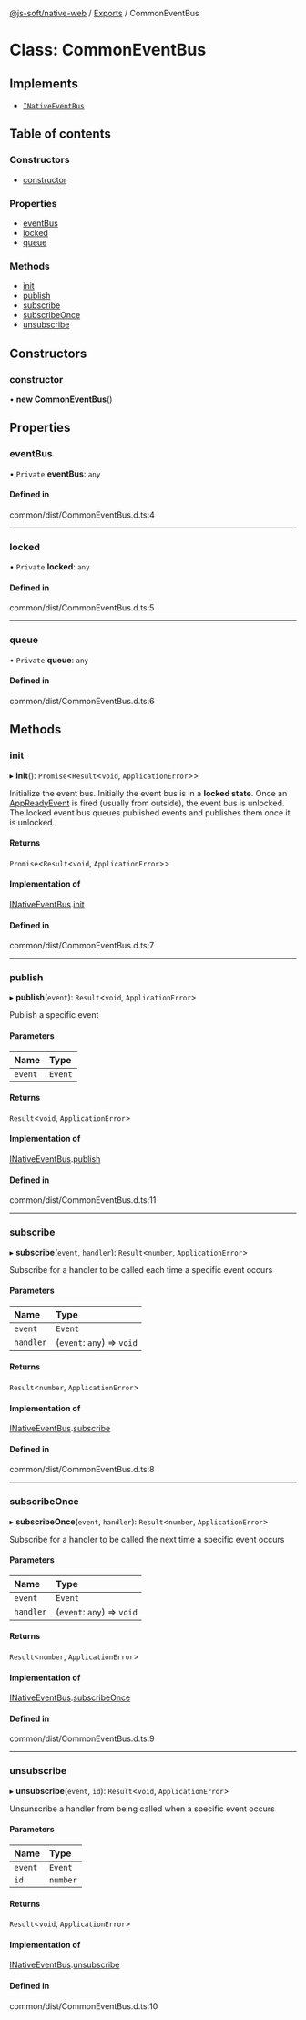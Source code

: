 [@js-soft/native-web](../README.md) / [Exports](../modules.md) / CommonEventBus

# Class: CommonEventBus

## Implements

-   [`INativeEventBus`](../interfaces/INativeEventBus.md)

## Table of contents

### Constructors

-   [constructor](CommonEventBus.md#constructor)

### Properties

-   [eventBus](CommonEventBus.md#eventbus)
-   [locked](CommonEventBus.md#locked)
-   [queue](CommonEventBus.md#queue)

### Methods

-   [init](CommonEventBus.md#init)
-   [publish](CommonEventBus.md#publish)
-   [subscribe](CommonEventBus.md#subscribe)
-   [subscribeOnce](CommonEventBus.md#subscribeonce)
-   [unsubscribe](CommonEventBus.md#unsubscribe)

## Constructors

### constructor

• **new CommonEventBus**()

## Properties

### eventBus

• `Private` **eventBus**: `any`

#### Defined in

common/dist/CommonEventBus.d.ts:4

---

### locked

• `Private` **locked**: `any`

#### Defined in

common/dist/CommonEventBus.d.ts:5

---

### queue

• `Private` **queue**: `any`

#### Defined in

common/dist/CommonEventBus.d.ts:6

## Methods

### init

▸ **init**(): `Promise`<`Result`<`void`, `ApplicationError`\>\>

Initialize the event bus.
Initially the event bus is in a **locked state**. Once an [AppReadyEvent](AppReadyEvent.md) is fired (usually from outside), the event bus is unlocked.
The locked event bus queues published events and publishes them once it is unlocked.

#### Returns

`Promise`<`Result`<`void`, `ApplicationError`\>\>

#### Implementation of

[INativeEventBus](../interfaces/INativeEventBus.md).[init](../interfaces/INativeEventBus.md#init)

#### Defined in

common/dist/CommonEventBus.d.ts:7

---

### publish

▸ **publish**(`event`): `Result`<`void`, `ApplicationError`\>

Publish a specific event

#### Parameters

| Name    | Type    |
| :------ | :------ |
| `event` | `Event` |

#### Returns

`Result`<`void`, `ApplicationError`\>

#### Implementation of

[INativeEventBus](../interfaces/INativeEventBus.md).[publish](../interfaces/INativeEventBus.md#publish)

#### Defined in

common/dist/CommonEventBus.d.ts:11

---

### subscribe

▸ **subscribe**(`event`, `handler`): `Result`<`number`, `ApplicationError`\>

Subscribe for a handler to be called each time a specific event occurs

#### Parameters

| Name      | Type                       |
| :-------- | :------------------------- |
| `event`   | `Event`                    |
| `handler` | (`event`: `any`) => `void` |

#### Returns

`Result`<`number`, `ApplicationError`\>

#### Implementation of

[INativeEventBus](../interfaces/INativeEventBus.md).[subscribe](../interfaces/INativeEventBus.md#subscribe)

#### Defined in

common/dist/CommonEventBus.d.ts:8

---

### subscribeOnce

▸ **subscribeOnce**(`event`, `handler`): `Result`<`number`, `ApplicationError`\>

Subscribe for a handler to be called the next time a specific event occurs

#### Parameters

| Name      | Type                       |
| :-------- | :------------------------- |
| `event`   | `Event`                    |
| `handler` | (`event`: `any`) => `void` |

#### Returns

`Result`<`number`, `ApplicationError`\>

#### Implementation of

[INativeEventBus](../interfaces/INativeEventBus.md).[subscribeOnce](../interfaces/INativeEventBus.md#subscribeonce)

#### Defined in

common/dist/CommonEventBus.d.ts:9

---

### unsubscribe

▸ **unsubscribe**(`event`, `id`): `Result`<`void`, `ApplicationError`\>

Unsunscribe a handler from being called when a specific event occurs

#### Parameters

| Name    | Type     |
| :------ | :------- |
| `event` | `Event`  |
| `id`    | `number` |

#### Returns

`Result`<`void`, `ApplicationError`\>

#### Implementation of

[INativeEventBus](../interfaces/INativeEventBus.md).[unsubscribe](../interfaces/INativeEventBus.md#unsubscribe)

#### Defined in

common/dist/CommonEventBus.d.ts:10
